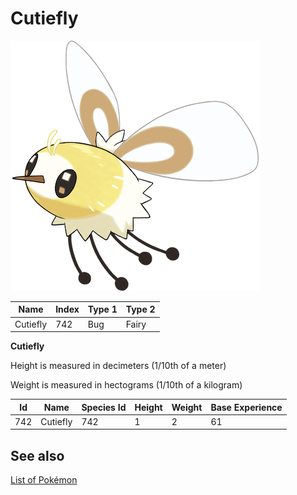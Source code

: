 # Cutiefly


![Cutiefly](images/742.png)

| **Name** | **Index** | **Type 1** | **Type 2** |
|----|----|----|----|
| Cutiefly | 742 | Bug | Fairy  |

**Cutiefly** 


Height is measured in decimeters (1/10th of a meter)

Weight is measured in hectograms (1/10th of a kilogram)

| **Id** | **Name** | **Species Id** | **Height** | **Weight** | **Base Experience** |
|--------|----------|----------------|------------|------------|---------------------|
| 742 | Cutiefly | 742 | 1 | 2 | 61 |


## See also

[List of Pokémon](../pokemon.md)
